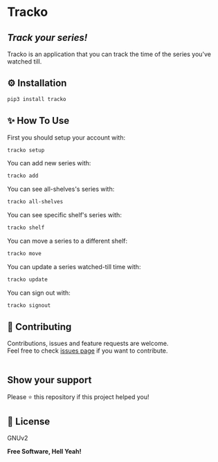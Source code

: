 # Tracko
## _Track your series!_

Tracko is an application that you can track the time of the series you've watched till.


## ⚙️ Installation

```sh
pip3 install tracko
```

## ✨ How To Use

First you should setup your account with: 

```sh
tracko setup
```

You can add new series with:

```sh
tracko add
```

You can see all-shelves's series with:

```sh
tracko all-shelves
```

You can see specific shelf's series with:

```sh
tracko shelf
```

You can move a series to a different shelf:

```sh
tracko move
```

You can update a series watched-till time with:

```sh
tracko update
```

You can sign out with:

```sh
tracko signout
```


## 🤝 Contributing

Contributions, issues and feature requests are welcome.<br />
Feel free to check [issues page](https://github.com/revisto/tracko2/issues) if you want to contribute.<br /><br />


## Show your support

Please ⭐️ this repository if this project helped you!


## 📝 License

GNUv2

**Free Software, Hell Yeah!**

